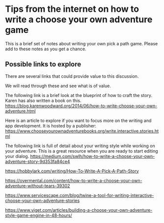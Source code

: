 # Tips from the internet on how to write a choose your own adventure game
This is a brief set of notes about writing your own pick a path game.
Please add to these notes as you get a chance.

## Possible links to explore
There are several links that could provide value to this discussion.

We will read through these and see what is of value.

The following link is a brief look at the blueprint of how to craft the story. Karen has also written a book on this.
https://blog.karenwoodward.org/2014/06/how-to-write-choose-your-own-adventure.html


Here is an article to explore if you want to focus more on the writing and app development. It is hosted by a publisher:
https://www.chooseyourownadventurebooks.org/write.interactive.stories.html


The following link is full of detail about your writing style while working on your adventure. This is a great resource when you are ready to start editing your dialog.
https://medium.com/swlh/how-to-write-a-choose-your-own-adventure-story-9d353fa84ce4

https://hobbylark.com/writing/How-To-Write-A-Pick-A-Path-Story


https://overmental.com/content/how-to-write-a-choose-your-own-adventure-without-tears-39302

https://www.servicescape.com/blog/twine-a-tool-for-writing-interactive-choose-your-own-adventure-stories

https://www.viget.com/articles/building-a-choose-your-own-adventure-style-game-engine-in-48-hours/
